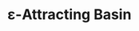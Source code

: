 # ε-Attracting Basin
<!--
> Tools for computing and visualizing **ε-attracting basin** as introduced in 
> *Filtrations Indexed by Attracting Levels and their Applications*.

---

## Table of Contents

* [Overview](#overview)
* [Installation](#installation)
* [Dataset Structure](#dataset-structure)
* [Usage](#usage)

  * [Compute ε and εΣ debut series](#compute-ε-and-εΣ-debut-series)
  * [Plot time-series of debut functions](#plot-time-series-of-debut-functions)
* [API Reference](#api-reference)
* [Requirements](#requirements)
* [Contributing](#contributing)
* [License](#license)
* [Contact](#contact)

---

## Overview

This repository provides:

1. **Computation** of per-step (`ε`) and total‑energy (`εΣ`) debut functions for an attractor cluster in ensemble forecast data.
2. **Visualization** routines to plot how these debut values evolve over forecast time.

Under the hood, you build a distance matrix among ensemble tracks, identify “good” vs “bad” clusters, then for each time step compute the smallest perturbation needed to steer the system into (or keep it in) the target cluster.

For more theoretical background, see
*Filtrations Indexed by Attracting Levels and their Applications*
Yusuke Imoto, Takahito Mitsui, Keita Tokuda, and Tomoo Yokoyama (2025)

---

## Installation

```bash
git clone https://github.com/yusuke-imoto-lab/eps-attracting-basin.git
cd eps-attracting-basin
pip install -r requirements.txt
```

---

## Dataset Structure

Place your typhoon track CSVs under:

```
data/
└── Typhoon/
    └── Tracks.2020-09-Dolphin.csv
```

Each CSV should contain the following columns:

* `ForecastTime` (e.g. `"2020-09-01T00:00:00"`)
* `Latitude`
* `Longitude`
* `MemberID`

---

## Usage

Open and run the Jupyter notebook to step through the full workflow:

```bash
jupyter lab esp_attracting_basin.ipynb
```

### Compute ε and εΣ debut series

```python
from esp_attracting_basin import (
    load_typhoon_csv,
    identify_clusters,
    compute_epsilon_debut_series,
    compute_epsilon_sum_debut_series,
)

# 1) Load the CSV
df = load_typhoon_csv("data/Typhoon/Tracks.2020-09-Dolphin.csv")

# 2) Identify “good” vs “bad” clusters at final time
good_cluster, bad_cluster = identify_clusters(df, time_column="ForecastTime")

# 3) Compute per‑step debut (ε) series
eps_series = compute_epsilon_debut_series(df, cluster_id=good_cluster)

# 4) Compute total‑energy debut (εΣ) series
eps_sum_series = compute_epsilon_sum_debut_series(df, cluster_id=good_cluster)
```

### Plot time‑series of debut functions

```python
from esp_attracting_basin import plot_eps_time_series

# Plot ε‑debut over forecast lead time
plot_eps_time_series(df, eps_series, cluster_id=good_cluster, title="ε‑Debut Series")

# Plot εΣ‑debut (total-energy) over forecast lead time
plot_eps_time_series(df, eps_sum_series, cluster_id=good_cluster, title="εΣ‑Debut Series")
```

---

## API Reference

| Function                                              | Description                                                     |
| ----------------------------------------------------- | --------------------------------------------------------------- |
| `load_typhoon_csv(path: str) → DataFrame`             | Load a forecast CSV into a pandas DataFrame                     |
| `identify_clusters(df, time_column: str)`             | Return `(good_cluster, bad_cluster)` IDs at the final timestamp |
| `compute_epsilon_debut_series(df, cluster_id)`        | Compute per‑step ε‑debut for each forecast lead time            |
| `compute_epsilon_sum_debut_series(df, cluster_id)`    | Compute total‑energy εΣ‑debut over the entire time series       |
| `plot_eps_time_series(df, series, cluster_id, title)` | Plot a Matplotlib time‑series of ε or εΣ debut values           |

*For detailed usage, see* `esp_attracting_basin.ipynb`.

---

## Requirements

* Python ≥ 3.8
* numpy
* pandas
* scipy
* scikit-learn
* matplotlib
* geopandas (optional, for geographic plotting)

Install all dependencies via:

```bash
pip install -r requirements.txt
```

---

## Contributing

1. Fork the repository
2. Create a feature branch:

   ```bash
   git checkout -b feature/YourFeature
   ```
3. Commit your changes:

   ```bash
   git commit -m "Add new feature"
   ```
4. Push and open a pull request:

   ```bash
   git push origin feature/YourFeature
   ```

We welcome bug reports and feature requests via GitHub Issues.

---

## License

MIT © 2025 Yusuke Imoto

---

## Contact

* **Yusuke Imoto**
* Email: [imoto.yusuke.4e@kyoto-u.ac.jp](mailto:imoto.yusuke.4e@kyoto-u.ac.jp)
* GitHub: [yusuke-imoto-lab/eps-attracting-basin](https://github.com/yusuke-imoto-lab/eps-attracting-basin)
-->
